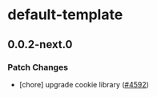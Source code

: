 # default-template

## 0.0.2-next.0

### Patch Changes

-   [chore] upgrade cookie library ([#4592](https://github.com/sveltejs/kit/pull/4592))
